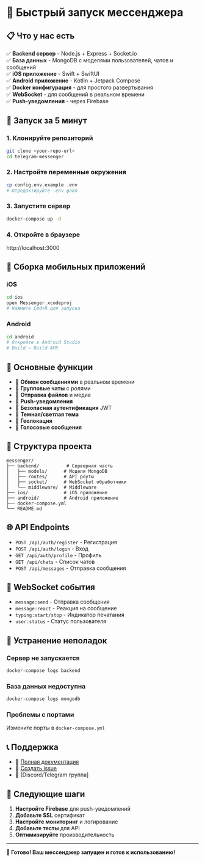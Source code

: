 # 🚀 Быстрый запуск мессенджера

## 📋 Что у нас есть

✅ **Backend сервер** - Node.js + Express + Socket.io  
✅ **База данных** - MongoDB с моделями пользователей, чатов и сообщений  
✅ **iOS приложение** - Swift + SwiftUI  
✅ **Android приложение** - Kotlin + Jetpack Compose  
✅ **Docker конфигурация** - для простого развертывания  
✅ **WebSocket** - для сообщений в реальном времени  
✅ **Push-уведомления** - через Firebase  

## 🚀 Запуск за 5 минут

### 1. Клонируйте репозиторий
```bash
git clone <your-repo-url>
cd telegram-messenger
```

### 2. Настройте переменные окружения
```bash
cp config.env.example .env
# Отредактируйте .env файл
```

### 3. Запустите сервер
```bash
docker-compose up -d
```

### 4. Откройте в браузере
http://localhost:3000

## 📱 Сборка мобильных приложений

### iOS
```bash
cd ios
open Messenger.xcodeproj
# Нажмите Cmd+R для запуска
```

### Android
```bash
cd android
# Откройте в Android Studio
# Build → Build APK
```

## 🔧 Основные функции

- 💬 **Обмен сообщениями** в реальном времени
- 👥 **Групповые чаты** с ролями
- 📎 **Отправка файлов** и медиа
- 🔔 **Push-уведомления**
- 🔐 **Безопасная аутентификация** JWT
- 🌙 **Темная/светлая тема**
- 📍 **Геолокация**
- 🎵 **Голосовые сообщения**

## 📁 Структура проекта

```
messenger/
├── backend/          # Серверная часть
│   ├── models/      # Модели MongoDB
│   ├── routes/      # API роуты
│   ├── socket/      # WebSocket обработчики
│   └── middleware/  # Middleware
├── ios/             # iOS приложение
├── android/         # Android приложение
├── docker-compose.yml
└── README.md
```

## 🌐 API Endpoints

- `POST /api/auth/register` - Регистрация
- `POST /api/auth/login` - Вход
- `GET /api/auth/profile` - Профиль
- `GET /api/chats` - Список чатов
- `POST /api/messages` - Отправка сообщения

## 🔌 WebSocket события

- `message:send` - Отправка сообщения
- `message:react` - Реакция на сообщение
- `typing:start/stop` - Индикатор печатания
- `user:status` - Статус пользователя

## 🐛 Устранение неполадок

### Сервер не запускается
```bash
docker-compose logs backend
```

### База данных недоступна
```bash
docker-compose logs mongodb
```

### Проблемы с портами
Измените порты в `docker-compose.yml`

## 📞 Поддержка

- 📖 [Полная документация](DEPLOYMENT.md)
- 🐛 [Создать issue](https://github.com/your-repo/issues)
- 💬 [Discord/Telegram группа]

## 🎯 Следующие шаги

1. **Настройте Firebase** для push-уведомлений
2. **Добавьте SSL** сертификат
3. **Настройте мониторинг** и логирование
4. **Добавьте тесты** для API
5. **Оптимизируйте** производительность

---

**🎉 Готово! Ваш мессенджер запущен и готов к использованию!**
